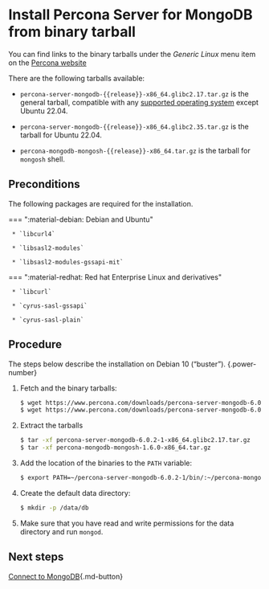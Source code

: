 # Install Percona Server for MongoDB from binary tarball

You can find links to the binary tarballs under the *Generic Linux* menu item on the [Percona website](https://www.percona.com/downloads/percona-server-mongodb-6.0/)

There are the following tarballs available:

* `percona-server-mongodb-{{release}}-x86_64.glibc2.17.tar.gz` is the general tarball, compatible with any [supported operating system](https://www.percona.com/services/policies/percona-software-support-lifecycle#mongodb) except Ubuntu 22.04.

* `percona-server-mongodb-{{release}}-x86_64.glibc2.35.tar.gz` is the tarball for Ubuntu 22.04.

* `percona-mongodb-mongosh-{{release}}-x86_64.tar.gz` is the tarball for `mongosh` shell.

## Preconditions

The following packages are required for the installation.

=== ":material-debian: Debian and Ubuntu"
     
     * `libcurl4`

     * `libsasl2-modules`

     * `libsasl2-modules-gssapi-mit`


=== ":material-redhat: Red hat Enterprise Linux and derivatives"

     * `libcurl`

     * `cyrus-sasl-gssapi`

     * `cyrus-sasl-plain`


## Procedure

The steps below describe the installation on Debian 10 (“buster”).
{.power-number}

1. Fetch and the binary tarballs:

    ```{.bash data-prompt="$"}
    $ wget https://www.percona.com/downloads/percona-server-mongodb-6.0/percona-server-mongodb-6.0.2-1/binary/tarball/percona-server-mongodb-6.0.2-1-x86_64.glibc2.17.tar.gz\
    $ wget https://www.percona.com/downloads/percona-server-mongodb-6.0/percona-server-mongodb-6.0.2-1/binary/tarball/percona-mongodb-mongosh-1.6.0-x86_64.tar.gz
    ```
2. Extract the tarballs

    ```{.bash data-prompt='$'} 
    $ tar -xf percona-server-mongodb-6.0.2-1-x86_64.glibc2.17.tar.gz
    $ tar -xf percona-mongodb-mongosh-1.6.0-x86_64.tar.gz
    ```


3. Add the location of the binaries to the `PATH` variable:

    ```{.bash data-prompt="$"}
    $ export PATH=~/percona-server-mongodb-6.0.2-1/bin/:~/percona-mongodb-mongosh-1.6.0/bin/:$PATH
    ```


4. Create the default data directory:

    ```{.bash data-prompt="$"}
    $ mkdir -p /data/db
    ```


5. Make sure that you have read and write permissions for the data
directory and run `mongod`.

## Next steps

[Connect to MongoDB](../connect.md){.md-button}